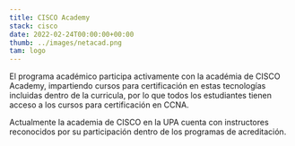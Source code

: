 ```yaml
---
title: CISCO Academy
stack: cisco
date: 2022-02-24T00:00:00+00:00
thumb: ../images/netacad.png
tam: logo
---
```



El programa académico participa activamente con la académia de CISCO Academy, impartiendo cursos para certificación en estas tecnologías incluidas dentro de la curricula, por lo que todos los estudiantes tienen acceso a los cursos para certificación en CCNA. 

Actualmente la academia de CISCO en la UPA cuenta con instructores reconocidos por su participación dentro de los programas de acreditación.


